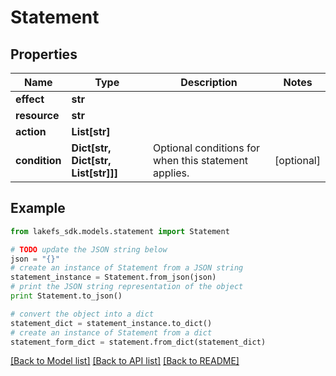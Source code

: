 # Statement


## Properties

Name | Type | Description | Notes
------------ | ------------- | ------------- | -------------
**effect** | **str** |  | 
**resource** | **str** |  | 
**action** | **List[str]** |  | 
**condition** | **Dict[str, Dict[str, List[str]]]** | Optional conditions for when this statement applies. | [optional] 

## Example

```python
from lakefs_sdk.models.statement import Statement

# TODO update the JSON string below
json = "{}"
# create an instance of Statement from a JSON string
statement_instance = Statement.from_json(json)
# print the JSON string representation of the object
print Statement.to_json()

# convert the object into a dict
statement_dict = statement_instance.to_dict()
# create an instance of Statement from a dict
statement_form_dict = statement.from_dict(statement_dict)
```
[[Back to Model list]](../README.md#documentation-for-models) [[Back to API list]](../README.md#documentation-for-api-endpoints) [[Back to README]](../README.md)


